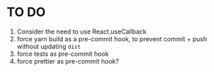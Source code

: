 # TO DO

1. Consider the need to use React.useCallback
2. force yarn build as a pre-commit hook, to prevent commit + push without updating `dist`
3. force tests as pre-commit hook
4. force prettier as pre-commit hook?

